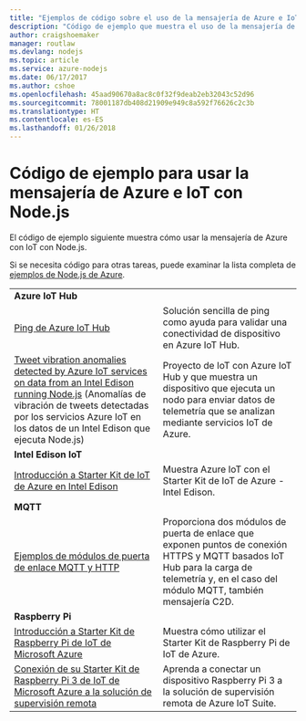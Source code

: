 ```yaml
---
title: "Ejemplos de código sobre el uso de la mensajería de Azure e IoT con Node.js"
description: "Código de ejemplo que muestra el uso de la mensajería de Azure e IoT con Node.js"
author: craigshoemaker
manager: routlaw
ms.devlang: nodejs
ms.topic: article
ms.service: azure-nodejs
ms.date: 06/17/2017
ms.author: cshoe
ms.openlocfilehash: 45aad90670a8ac8c0f32f9deab2eb32043c52d96
ms.sourcegitcommit: 78001187db408d21909e949c8a592f76626c2c3b
ms.translationtype: HT
ms.contentlocale: es-ES
ms.lasthandoff: 01/26/2018
---
```

# <a name="sample-code-for-using-azure-messaging-and-iot-with-nodejs"></a>Código de ejemplo para usar la mensajería de Azure e IoT con Node.js

El código de ejemplo siguiente muestra cómo usar la mensajería de Azure con IoT con Node.js.

Si se necesita código para otras tareas, puede examinar la lista completa de [ejemplos de Node.js de Azure](https://azure.microsoft.com/resources/samples/?term=nodejs).

| | |
|---|---|
| **Azure IoT Hub** ||
| [Ping de Azure IoT Hub](https://github.com/Azure-Samples/iot-hub-node-ping) | Solución sencilla de ping como ayuda para validar una conectividad de dispositivo en Azure IoT Hub. |
| [Tweet vibration anomalies detected by Azure IoT services on data from an Intel Edison running Node.js](https://azure.microsoft.com/resources/samples/iot-hub-nodejs-intel-edison-vibration-anomaly-detection/) (Anomalías de vibración de tweets detectadas por los servicios Azure IoT en los datos de un Intel Edison que ejecuta Node.js) | Proyecto de IoT con Azure IoT Hub y que muestra un dispositivo que ejecuta un nodo para enviar datos de telemetría que se analizan mediante servicios IoT de Azure. |
| **Intel Edison IoT** ||
| [Introducción a Starter Kit de IoT de Azure en Intel Edison](https://github.com/Azure-Samples/iot-hub-node-intel-edison-getstartedkit) | Muestra Azure IoT con el Starter Kit de IoT de Azure - Intel Edison. |
| **MQTT** ||
| [Ejemplos de módulos de puerta de enlace MQTT y HTTP](https://github.com/Azure-Samples/iot-gateway-mqtt-http) | Proporciona dos módulos de puerta de enlace que exponen puntos de conexión HTTPS y MQTT basados IoT Hub para la carga de telemetría y, en el caso del módulo MQTT, también mensajería C2D. |
| **Raspberry Pi** ||
| [Introducción a Starter Kit de Raspberry Pi de IoT de Microsoft Azure](https://github.com/Azure-Samples/iot-hub-node-raspberrypi-getting-started) | Muestra cómo utilizar el Starter Kit de Raspberry Pi de IoT de Azure. |
| [Conexión de su Starter Kit de Raspberry Pi 3 de IoT de Microsoft Azure a la solución de supervisión remota](https://azure.microsoft.com/resources/samples/iot-remote-monitoring-node-raspberrypi-getstartedkit/) | Aprenda a conectar un dispositivo Raspberry Pi 3 a la solución de supervisión remota de Azure IoT Suite. |
